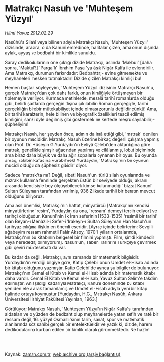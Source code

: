 # Matrakçı Nasuh ve 'Muhteşem Yüzyıl'

*Hilmi Yavuz 2012.02.29*

<td class="columnist-detail">
<p>Nasûhü's Silahî veya bilinen adıyla Matrakçı Nasuh, 'Muhteşem Yüzyıl' dizisinde, arasıra, o da Kanunî emredince, haritalar çizen, ama onun dışında aylak, ayyaş ve bedbaht bir kimlikle sunuldu.</p>
<p>
<div id="haberMetinDiv">
<p> Saray dedikodularının öne çıktığı dizide Matrakçı, aslında 'Makbul' [daha sonra, 'Maktul'!] 'Parga'lı' İbrahim Paşa 'ya âşık Nigâr Kalfa ile evlendirilir. Ama Matrakçı, durumun farkındadır: Bedbahttır;- evine gitmemekte ve meyhaneleri mesken tutmaktadır! Dizide çizilen Matrakçı kimliği bu!
<p> Hemen baştan söyleyeyim, 'Muhteşem Yüzyıl' dizisinin Matrakçı Nasuh'u, gerçek Matrakçı'dan çok daha farklı, onun kimliğiyle örtüşmeyen bir tiplemeyle veriliyor. Kurmaca metinlerde, meselâ tarihî romanlarda olduğu gibi, belirli şartlarda gerçeğin dışına çıkılabilir: Roman gerçeğiyle, tarihî gerçekliğin birebir mütekabiliyet içinde olması zorunlu değildir çünkü! Ama, bir tarihî karakterin, hele bilinen ve biyografik özellikleri tescil edilmiş kimliğini, sanki öyle değilmiş gibi göstermek ne kertede meşru sayılabilir;- şüpheliyim!
<p> Matrakçı Nasuh, her şeyden önce, adının da imâ ettiği gibi, 'matrak' denilen bir oyunun mucididir. Matrakçı Nasuh üzerine birkaç değerli çalışma yapmış olan Prof. Dr. Hüseyin G.Yurdaydın'ın Evliyâ Çelebi'den aktardığına göre matrak, genellikle şimşir ağacından yapılmış ve cilâlanmış, lobut biçiminde ama biraz daha büyük ve daha ağır sopalarla oynanan bir oyun. Bu oyunda amaç, rakibin kafasına vurabilmek! Yurdaydın, 'Matrakçı'nın bu oyunun mucidi olduğu da şüphesiz gibidir' diyor.
<p> Sadece 'matrak'ta mı? Değil, elbet! Nasuh'un 'türlü silah oyunlarında ve mızrak kullanma fenninde gerçekten üstün bir seviyede olduğu, akranı arasında kendisiyle boy ölçüşebilecek kimse bulunmadığı' bizzat Kanunî Sultan Süleyman tarafından verilmiş, 936 Zilkade tarihli bir beratın mevcut olduğunu biliyoruz.
<p> Ama asıl önemlisi, Matrakçı'nın hattat, minyatürcü [Matrakçı'nın kendisi minyatürlerine 'resim', Yurdaydın da ona, 'ressam' demeyi tercih ediyor] ve tarihçi olduğudur. Kanunî'nin ilk İran seferinin [1533-1535] 'resimli bir tarihi' olan Beyan-ı Menâzil-i Sefer-i 'Irakeyn-ı Sultan Süleyman Han Nasuh'un tarihyazıcılığına ilişkin en önemli eseridir. [Ayraç içinde belirteyim: Sevgili ağabeyim ressam rahmetli Fahir Aksoy, 1970'li yılların ortalarında, Matrakçı'nın bu kitabının belgesel bir filmini yapmıştı. Film, şimdi kimdedir veya nerededir, bilmiyorum]. Nasuh'un, Taberî Tarihi'ni Türkçeye çevirmek gibi çeviri müktesebatı da var.
<p> Bu kadar da değil. Matrakçı, aynı zamanda bir matematik bilginidir. Yurdaydın'ın verdiği bilgiye göre, Katip Çelebi, onun Umdet el-Hisab adında bir kitabı olduğunu yazmıştır. Katip Çelebi'de ayrıca şu bilgiler de bulunuyor: Matrakçı'nın Cemal el Kitab ve Kemal el-Hisab adında bir matematik kitabı daha vardır. Cemal El Kitab ve Kemal el-Hisab, Yavuz Sultan Selim'e takdim edilmiştir. Anlaşıldığı kadarıyla Matrakçı, Kanunî döneminde bu kitabı yeniden ele alarak tamamlamış ve Umdet el-Hisab adıyla yeni bir kitap halinde ortaya koymuştur [Yurdaydın, H.G., Matrakçı Nasûh, Ankara Üniversitesi İlahiyat Fakültesi Yayınları, 1963.]
<p> Görülüyor; Matrakçı Nasuh, 'Muhteşem Yüzyıl'ın Nigâr Kalfa'sı tarafından aldatılan ve o yüzden de bedbaht olup meyhanelerde yatan sefih ve raté bir ressam değil, 16. yüzyıl Osmanlı'sının tarih, sanat, spor ve matematik alanlarında söz sahibi gerçek bir entelektüeldir ve yazık ki, dizide, harem dedikodularına kurban edilen bir kimlik olarak görünmektedir. Ne hazîn! </p></p></p></p></p></p></p></div>
</p>


<p><br>
		 </br></p></td>

Kaynak: [zaman.com.tr](http://zaman.com.tr/yazar.do?yazino=1252325), [web.archive.org (arşiv bağlantısı)](http://web.archive.org/web/20120321162409/http://www.zaman.com.tr:80/yazar.do?yazino=1252325)
